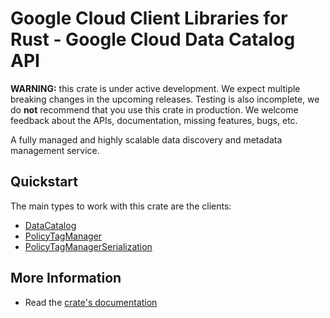 # Google Cloud Client Libraries for Rust - Google Cloud Data Catalog API

<!-- Code generated by sidekick. DO NOT EDIT. -->

**WARNING:** this crate is under active development. We expect multiple breaking
changes in the upcoming releases. Testing is also incomplete, we do **not**
recommend that you use this crate in production. We welcome feedback about the
APIs, documentation, missing features, bugs, etc.

A fully managed and highly scalable data discovery and metadata management
service.

## Quickstart

The main types to work with this crate are the clients:

- [DataCatalog]
- [PolicyTagManager]
- [PolicyTagManagerSerialization]

## More Information

- Read the [crate's documentation](https://docs.rs/google-cloud-datacatalog-v1/latest/google-cloud-datacatalog-v1)

[DataCatalog]: https://docs.rs/google-cloud-datacatalog-v1/latest/google_cloud_datacatalog_v1/client/struct.DataCatalog.html
[PolicyTagManager]: https://docs.rs/google-cloud-datacatalog-v1/latest/google_cloud_datacatalog_v1/client/struct.PolicyTagManager.html
[PolicyTagManagerSerialization]: https://docs.rs/google-cloud-datacatalog-v1/latest/google_cloud_datacatalog_v1/client/struct.PolicyTagManagerSerialization.html
